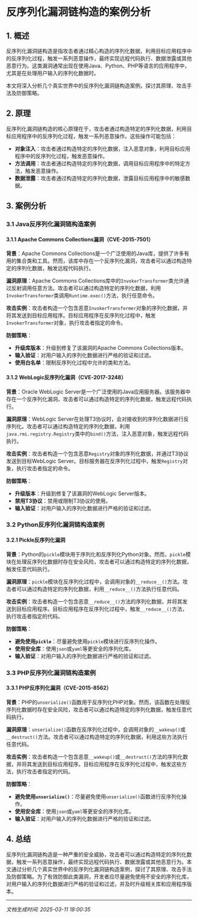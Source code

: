 # 反序列化漏洞链构造的案例分析

## 1. 概述

反序列化漏洞链构造是指攻击者通过精心构造的序列化数据，利用目标应用程序中的反序列化过程，触发一系列恶意操作，最终实现远程代码执行、数据泄露或其他恶意行为。这类漏洞通常出现在使用Java、Python、PHP等语言的应用程序中，尤其是在处理用户输入的序列化数据时。

本文将深入分析几个真实世界中的反序列化漏洞链构造案例，探讨其原理、攻击手法及防御策略。

## 2. 原理

反序列化漏洞链构造的核心原理在于，攻击者通过构造特定的序列化数据，利用目标应用程序中的反序列化过程，触发一系列恶意操作。这些操作可能包括：

- **对象注入**：攻击者通过构造特定的序列化数据，注入恶意对象，利用目标应用程序中的反序列化过程，触发恶意操作。
- **方法调用**：攻击者通过构造特定的序列化数据，调用目标应用程序中的特定方法，触发恶意操作。
- **数据泄露**：攻击者通过构造特定的序列化数据，泄露目标应用程序中的敏感数据。

## 3. 案例分析

### 3.1 Java反序列化漏洞链构造案例

#### 3.1.1 Apache Commons Collections漏洞（CVE-2015-7501）

**背景**：Apache Commons Collections是一个广泛使用的Java库，提供了许多有用的集合类和工具。然而，该库中存在一个反序列化漏洞，攻击者可以通过构造特定的序列化数据，触发远程代码执行。

**漏洞原理**：Apache Commons Collections库中的`InvokerTransformer`类允许通过反射调用任意方法。攻击者可以通过构造特定的序列化数据，利用`InvokerTransformer`类调用`Runtime.exec()`方法，执行任意命令。

**攻击实例**：攻击者构造一个包含恶意`InvokerTransformer`对象的序列化数据，并将其发送到目标应用程序。目标应用程序在反序列化过程中，触发`InvokerTransformer`对象，执行攻击者指定的命令。

**防御策略**：
- **升级库版本**：升级到修复了该漏洞的Apache Commons Collections版本。
- **输入验证**：对用户输入的序列化数据进行严格的验证和过滤。
- **使用白名单**：限制反序列化过程中允许的类和方法。

#### 3.1.2 WebLogic反序列化漏洞（CVE-2017-3248）

**背景**：Oracle WebLogic Server是一个广泛使用的Java应用服务器。该服务器中存在一个反序列化漏洞，攻击者可以通过构造特定的序列化数据，触发远程代码执行。

**漏洞原理**：WebLogic Server在处理T3协议时，会对接收到的序列化数据进行反序列化。攻击者可以通过构造特定的序列化数据，利用`java.rmi.registry.Registry`类中的`bind()`方法，注入恶意对象，触发远程代码执行。

**攻击实例**：攻击者构造一个包含恶意`Registry`对象的序列化数据，并通过T3协议发送到目标WebLogic Server。目标服务器在反序列化过程中，触发`Registry`对象，执行攻击者指定的命令。

**防御策略**：
- **升级版本**：升级到修复了该漏洞的WebLogic Server版本。
- **禁用T3协议**：禁用或限制T3协议的使用。
- **输入验证**：对用户输入的序列化数据进行严格的验证和过滤。

### 3.2 Python反序列化漏洞链构造案例

#### 3.2.1 Pickle反序列化漏洞

**背景**：Python的`pickle`模块用于序列化和反序列化Python对象。然而，`pickle`模块在处理反序列化数据时存在安全风险，攻击者可以通过构造特定的序列化数据，触发任意代码执行。

**漏洞原理**：`pickle`模块在反序列化过程中，会调用对象的`__reduce__()`方法。攻击者可以通过构造特定的序列化数据，利用`__reduce__()`方法执行任意代码。

**攻击实例**：攻击者构造一个包含恶意`__reduce__()`方法的序列化数据，并将其发送到目标应用程序。目标应用程序在反序列化过程中，触发`__reduce__()`方法，执行攻击者指定的代码。

**防御策略**：
- **避免使用`pickle`**：尽量避免使用`pickle`模块进行反序列化操作。
- **使用安全库**：使用`json`或`yaml`等更安全的序列化库。
- **输入验证**：对用户输入的序列化数据进行严格的验证和过滤。

### 3.3 PHP反序列化漏洞链构造案例

#### 3.3.1 PHP反序列化漏洞（CVE-2015-8562）

**背景**：PHP的`unserialize()`函数用于反序列化PHP对象。然而，该函数在处理反序列化数据时存在安全风险，攻击者可以通过构造特定的序列化数据，触发任意代码执行。

**漏洞原理**：`unserialize()`函数在反序列化过程中，会调用对象的`__wakeup()`或`__destruct()`方法。攻击者可以通过构造特定的序列化数据，利用这些方法执行任意代码。

**攻击实例**：攻击者构造一个包含恶意`__wakeup()`或`__destruct()`方法的序列化数据，并将其发送到目标应用程序。目标应用程序在反序列化过程中，触发这些方法，执行攻击者指定的代码。

**防御策略**：
- **避免使用`unserialize()`**：尽量避免使用`unserialize()`函数进行反序列化操作。
- **使用安全库**：使用`json`或`yaml`等更安全的序列化库。
- **输入验证**：对用户输入的序列化数据进行严格的验证和过滤。

## 4. 总结

反序列化漏洞链构造是一种严重的安全威胁，攻击者可以通过构造特定的序列化数据，触发一系列恶意操作，最终实现远程代码执行、数据泄露或其他恶意行为。本文通过分析几个真实世界中的反序列化漏洞链构造案例，探讨了其原理、攻击手法及防御策略。为了有效防御此类漏洞，开发者应尽量避免使用不安全的序列化库，对用户输入的序列化数据进行严格的验证和过滤，并及时升级相关库和应用程序版本。

---

*文档生成时间: 2025-03-11 18:00:35*
